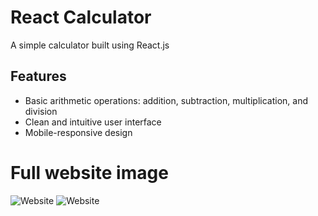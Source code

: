 # React Calculator

A simple calculator built using React.js

## Features

- Basic arithmetic operations: addition, subtraction, multiplication, and division
- Clean and intuitive user interface
- Mobile-responsive design

# Full website image 
![Website](https://github.com/pachocki/react-calculator/blob/main/src/components/calculator.png)
![Website](https://github.com/pachocki/react-calculator/blob/main/src/components/calculator1.png)
